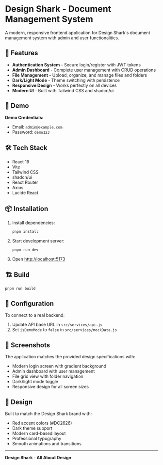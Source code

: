 # Design Shark - Document Management System

A modern, responsive frontend application for Design Shark's document management system with admin and user functionalities.

## 🚀 Features

- **Authentication System** - Secure login/register with JWT tokens
- **Admin Dashboard** - Complete user management with CRUD operations
- **File Management** - Upload, organize, and manage files and folders
- **Dark/Light Mode** - Theme switching with persistence
- **Responsive Design** - Works perfectly on all devices
- **Modern UI** - Built with Tailwind CSS and shadcn/ui

## 🎯 Demo

**Demo Credentials:**
- Email: `admin@example.com`
- Password: `demo123`

## 🛠 Tech Stack

- React 19
- Vite
- Tailwind CSS
- shadcn/ui
- React Router
- Axios
- Lucide React

## 📦 Installation

1. Install dependencies:
   ```bash
   pnpm install
   ```

2. Start development server:
   ```bash
   pnpm run dev
   ```

3. Open [http://localhost:5173](http://localhost:5173)

## 🏗 Build

```bash
pnpm run build
```

## 🔧 Configuration

To connect to a real backend:
1. Update API base URL in `src/services/api.js`
2. Set `isDemoMode` to `false` in `src/services/mockData.js`

## 📱 Screenshots

The application matches the provided design specifications with:
- Modern login screen with gradient background
- Admin dashboard with user management
- File grid view with folder navigation
- Dark/light mode toggle
- Responsive design for all screen sizes

## 🎨 Design

Built to match the Design Shark brand with:
- Red accent colors (#DC2626)
- Dark theme support
- Modern card-based layout
- Professional typography
- Smooth animations and transitions

---

**Design Shark - All About Design**

